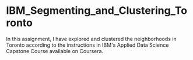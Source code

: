 # IBM_Segmenting_and_Clustering_Toronto
In this assignment, I have explored and clustered the neighborhoods in Toronto according to the instructions in IBM's Applied Data Science Capstone Course available on Coursera.
